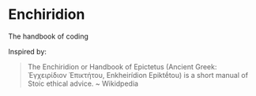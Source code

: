 # Enchiridion
The handbook of coding

Inspired by:
> The Enchiridion or Handbook of Epictetus (Ancient Greek: Ἐγχειρίδιον Ἐπικτήτου, Enkheirídion Epiktḗtou) is a short manual of Stoic ethical advice. ~ Wikidpedia
